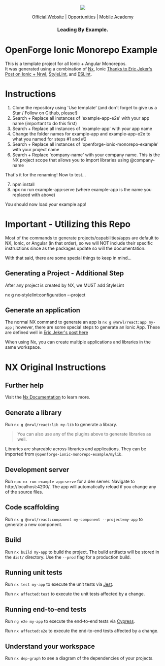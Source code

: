 <p align="center">
  <img src="https://s3.amazonaws.com/tw-inlineimages/467579/0/0/ff47c124a5732bf549b43532a7ac19e1.png"/>
</p>
<p align="center">
  <a href="http://www.openforge.io/">Official Website</a> |
  <a href="http://www.openforge.io/opportunities">Opportunities</a> |
  <a href="https://openforge.io/mobile-academy/">Mobile Academy</a>
</p>

<h3 align="center">
  Leading By Example.
</h3>


# OpenForge Ionic Monorepo Example

This is a template project for all Ionic + Angular Monorepos.   
It was generated using a combination of [Nx](https://nx.dev), Ionic [Thanks to Eric Jeker's Post on Ionic + Nrwl](https://medium.com/@eric.jeker/how-to-integrate-ionic-in-nrwl-nx-3493fcb7e85e), [StyleLint](https://stylelint.io/), and [ESLint](https://eslint.org/).

# Instructions

1. Clone the repository using 'Use template' (and don't forget to give us a Star / Follow on Github, please!)
2. Search + Replace all instances of 'example-app-e2e' with your app name (important to do this first)
3. Search + Replace all instances of 'example-app' with your app name
4. Change the folder names for example-app and example-app-e2e to what you named for steps #1 and #2
5. Search + Replace all instances of 'openforge-ionic-monorepo-example' with your project name
6. Search + Replace 'company-name' with your company name.  This is the NX project scope that allows you to import libraries using @company-name

That's it for the renaming!  Now to test...

7. npm install
8. npx nx run example-app:serve (where example-app is the name you replaced with above)

You should now load your example app!

# Important - Utilizing this Repo

Most of the commands to generate projects/capabilities/apps are default to NX, Ionic, or Angular (in that order), so we will NOT include their specific instructions since as the packages update so will the documentation.  

With that said, there are some special things to keep in mind...

## Generating a Project - Additional Step

After any project is created by NX, we MUST add StyleLint

nx g nx-stylelint:configuration --project <projectName>

## Generate an application

The normal NX command to generate an app is `nx g @nrwl/react:app my-app` ; however, there are some special steps to generate an Ionic App.  These are defined well in [Eric Jeker's post here](https://medium.com/@eric.jeker/how-to-integrate-ionic-in-nrwl-nx-3493fcb7e85e)

When using Nx, you can create multiple applications and libraries in the same workspace.

# NX Original Instructions

## Further help

Visit the [Nx Documentation](https://nx.dev) to learn more.

## Generate a library

Run `nx g @nrwl/react:lib my-lib` to generate a library.

> You can also use any of the plugins above to generate libraries as well.

Libraries are shareable across libraries and applications. They can be imported from `@openforge-ionic-monorepo-example/mylib`.

## Development server

Run `npx nx run example-app:serve` for a dev server. Navigate to http://localhost:4200/. The app will automatically reload if you change any of the source files.

## Code scaffolding

Run `nx g @nrwl/react:component my-component --project=my-app` to generate a new component.

## Build

Run `nx build my-app` to build the project. The build artifacts will be stored in the `dist/` directory. Use the `--prod` flag for a production build.

## Running unit tests

Run `nx test my-app` to execute the unit tests via [Jest](https://jestjs.io).

Run `nx affected:test` to execute the unit tests affected by a change.

## Running end-to-end tests

Run `ng e2e my-app` to execute the end-to-end tests via [Cypress](https://www.cypress.io).

Run `nx affected:e2e` to execute the end-to-end tests affected by a change.

## Understand your workspace

Run `nx dep-graph` to see a diagram of the dependencies of your projects.

